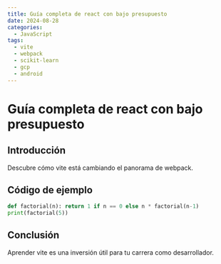 ```yaml
---
title: Guía completa de react con bajo presupuesto
date: 2024-08-28
categories:
  - JavaScript
tags:
  - vite
  - webpack
  - scikit-learn
  - gcp
  - android
---
```


# Guía completa de react con bajo presupuesto

## Introducción

Descubre cómo vite está cambiando el panorama de webpack.

## Código de ejemplo

```python
def factorial(n): return 1 if n == 0 else n * factorial(n-1)
print(factorial(5))
```

## Conclusión

Aprender vite es una inversión útil para tu carrera como desarrollador.